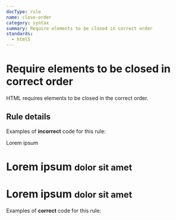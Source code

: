 ```yaml
---
docType: rule
name: close-order
category: syntax
summary: Require elements to be closed in correct order
standards:
  - html5
---
```


# Require elements to be closed in correct order

HTML requires elements to be closed in the correct order.

## Rule details

Examples of **incorrect** code for this rule:

<validate name="incorrect-stray-endtag" rules="close-order">
	<main>
			<label>Lorem ipsum</label>
		</div> <!-- div closed but never opened -->
	</main>
</validate>

<validate name="incorrect-missing-endtag" rules="close-order">
	<main>
		<h1> <!-- h1 opened but not closed -->
			Lorem ipsum <small>dolor sit amet</small>
	</main>
</validate>

<validate name="incorrect-wrong-endtag" rules="close-order">
	<main>
		<h1>
			Lorem ipsum <small>dolor sit amet</small>
		</h1>
	</div> <!-- opened as main but closed as div -->
</validate>

<validate name="incorrect-out-of-order" rules="close-order">
	<div>
		<!-- closed in wrong order -->
		<p>
			<strong>
		</p>
			</strong>
	</div>
</validate>

<validate name="incorrect-incorrect-implicit" rules="close-order">
	<p>
		<address></address>
	</p> <!-- p is already implicitly closed by address tag -->
</validate>

Examples of **correct** code for this rule:

<validate name="correct-1" rules="close-order">
    <p><strong></strong></p>
</validate>

<validate name="correct-2" rules="close-order">
	<div></div>
</validate>
